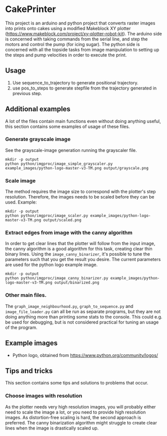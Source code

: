 # CakePrinter
This project is an arduino and python project that converts raster images into prints onto cakes using a modified Makeblock XY plotter (https://www.makeblock.com/project/xy-plotter-robot-kit). The arduino side is concerned with taking commands from the serial line, and step the motors and control the pump (for icing sugar). The python side is concerned with all the topside tasks from image manipulation to setting up the steps and pump velocities in order to execute the print.

## Usage
1. Use sequence_to_trajectory to generate positional trajectory.
2. use pos_to_steps to generate stepfile from the trajectory generated in previous step.

## Additional examples
A lot of the files contain main functions even without doing anything useful, this section contains some examples of usage of these files.

### Generate grayscale image
See the grayscale-image generation running the grayscaler file.

```
mkdir -p output
python python/imgproc/image_simple_grayscaler.py example_images/python-logo-master-v3-TM.png output/grayscale.png
```

### Scale image
The method requires the image size to correspond with the plotter's step resolution. Therefore, the images needs to be scaled before they can be used. Example:
```
mkdir -p output
python python/imgproc/image_scaler.py example_images/python-logo-master-v3-TM.png output/scaled.png
```

### Extract edges from image with the canny algorithm
In order to get clear lines that the plotter will follow from the input image, the canny algorithm is a good algorithm for this task, creating clear thin binary lines. Using the `image_canny_binarizer`, it's possible to tune the parameters such that you get the result you desire. The current parameters are used for the python logo example image.
```
mkdir -p output
python python/imgproc/image_canny_binarizer.py example_images/python-logo-master-v3-TM.png output/binarized.png
```

### Other main files.
The `graph_image_neighbourhood.py`, `graph_to_sequence.py` and `image_file_loader.py` can all be run as separate programs, but they are not doing anything more than printing some stats to the console. This could e.g. be used for debugging, but is not considered practical for tuning an usage of the program.

## Example images
 - Python logo, obtained from https://www.python.org/community/logos/

## Tips and tricks
This section contains some tips and solutions to problems that occur.

### Choose images with resolution
As the plotter needs very high resolution images, you will probably either need to scale the image a lot, or you need to provide high resolution images. As distortion-free scaling is hard, the second approach is preferred. The canny binarization algorithm might struggle to create clear lines when the image is drastically scaled up.
